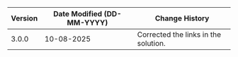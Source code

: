 | **Version** | **Date Modified (DD-MM-YYYY)** | **Change History**                                  |
|-------------|--------------------------------|-----------------------------------------------------|
| 3.0.0       | 10-08-2025                     | Corrected the links in the solution.  	             |  

